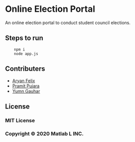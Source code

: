 # Online Election Portal
An online election portal to conduct student council elections.

## Steps to run

        npm i
        node app.js

## Contributers
* [Aryan Felix](github.com/AryanFelix)
* [Pramit Pujara](github.com/pujara0999)
* [Yumn Gauhar](github.com/YuZaGa)

## License
### MIT License
### Copyright © 2020 Matlab L INC.